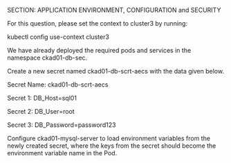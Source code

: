 SECTION: APPLICATION ENVIRONMENT, CONFIGURATION and SECURITY


For this question, please set the context to cluster3 by running:


kubectl config use-context cluster3



We have already deployed the required pods and services in the namespace ckad01-db-sec.



Create a new secret named ckad01-db-scrt-aecs with the data given below.


Secret Name: ckad01-db-scrt-aecs

Secret 1: DB_Host=sql01

Secret 2: DB_User=root

Secret 3: DB_Password=password123

Configure ckad01-mysql-server to load environment variables from the newly created secret, where the keys from the secret should become the environment variable name in the Pod.